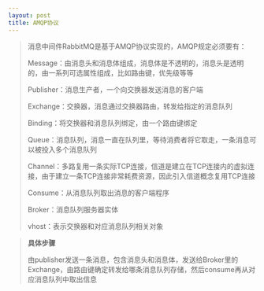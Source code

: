 ```yaml
---
layout: post
title: AMQP协议
---
```


> 消息中间件RabbitMQ是基于AMQP协议实现的，AMQP规定必须要有：
>
> Message：由消息头和消息体组成，消息体是不透明的，消息头是透明的，由一系列可选属性组成，比如路由键，优先级等等
>
> Publisher：消息生产者，一个向交换器发送消息的客户端
>
> Exchange：交换器，消息通过交换器路由，转发给指定的消息队列
>
> Binding：将交换器和消息队列绑定，由一个路由键绑定
>
> Queue：消息队列，消息一直在队列里，等待消费者将它取走，一条消息可以被投入多个消息队列
>
> Channel：多路复用一条实际TCP连接，信道是建立在TCP连接内的虚拟连接，由于建立一条TCP连接非常耗费资源，因此引入信道概念复用TCP连接
>
> Consume：从消息队列取出消息的客户端程序
>
> Broker：消息队列服务器实体
>
> vhost：表示交换器和对应消息队列相关对象

> **具体步骤**
>
> 由publisher发送一条消息，包含消息头和消息体，发送给Broker里的Exchange，由路由键确定转发给哪条消息队列存储，然后consume再从对应消息队列中取出信息